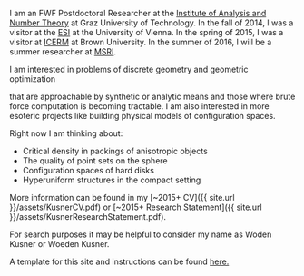 I am an FWF Postdoctoral Researcher at the [Institute of Analysis and Number Theory][ANT] at Graz University of Technology.
In the fall of 2014, I was a visitor at the [ESI][ESI] at the University of Vienna. In the spring of 2015, I was a visitor at [ICERM][ICERM] at Brown University.  In the summer of 2016, I will be a summer researcher at [MSRI][MSRI].



<!---Because of this, consider the site to be under construction.  Briefly, -->I am interested in problems of discrete geometry and geometric optimization
that are approachable by synthetic or analytic means and those where brute force computation is becoming tractable.
I am also interested in more esoteric projects like building physical models of configuration spaces.

Right now I am thinking about:

- Critical density in packings of anisotropic objects
- The quality of point sets on the sphere
- Configuration spaces of hard disks
- Hyperuniform structures in the compact setting

<!---For more detail, you will need to go somewhere else, as this site (as of 2014) is here to test a template.  Otherwise, you would be able to check below for a 
for a short overview, or even find a link to a more recent copy my [CV]({{ site.url }}/assets/KusnerCV.pdf). For more info, search elsewhere. Google is pretty good at finding me these days.-->

More information can be found in my [~2015+ CV]({{ site.url }}/assets/KusnerCV.pdf) or [~2015+ Research Statement]({{ site.url }}/assets/KusnerResearchStatement.pdf).

For search purposes it may be helpful to consider my name as Woden Kusner or Woeden Kusner.

A template for this site and instructions can be found [here.][louis]  

<!---A cobbled together Mathmatica package with some interesting functions can be found [here.]({{ site.url }}/package)-->

[ANT]: http://finanz.math.tugraz.at/
[ESI]: http://www.esi.ac.at/
[ICERM]: http://icerm.brown.edu/
[louis]: http://theran.lt/2014/11/12/about-this-site.html
[MSRI]: http://www.msri.org/
 